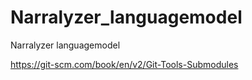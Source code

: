# Narralyzer_languagemodel
Narralyzer languagemodel


https://git-scm.com/book/en/v2/Git-Tools-Submodules

